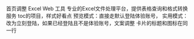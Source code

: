 首页调整
    Excel Web 工具 专业的Excel文件处理平台，提供表格查询和格式转换服务 toc的项目，样式好看点
    预览模式：直接走默认登陆体验账号，
    实用模式：改为立刻登陆，如果已经登陆且不是体验账号，文案调整
    卡片的标题和图标在同一行